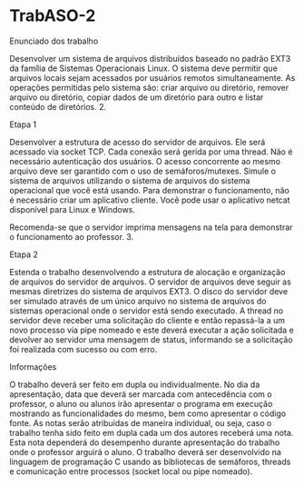 # TrabASO-2
Enunciado dos trabalho

Desenvolver um sistema de arquivos distribuídos baseado no padrão EXT3 da família de Sistemas Operacionais Linux. O sistema deve permitir que arquivos locais sejam acessados por usuários remotos simultaneamente. As operações permitidas pelo sistema são: criar arquivo ou diretório, remover arquivo ou diretório, copiar dados de um diretório para outro e listar conteúdo de diretórios. 2.

Etapa 1

Desenvolver a estrutura de acesso do servidor de arquivos. Ele será acessado via socket TCP. Cada conexão será gerida por uma thread. Não é necessário autenticação dos usuários. O acesso concorrente ao mesmo arquivo deve ser garantido com o uso de semáforos/mutexes. Simule o sistema de arquivos utilizando o sistema de arquivos do sistema operacional que você está usando. Para demonstrar o funcionamento, não é necessário criar um aplicativo cliente. Você pode usar o aplicativo netcat disponível para Linux e Windows.

Recomenda-se que o servidor imprima mensagens na tela para demonstrar o funcionamento ao professor. 3.

Etapa 2

Estenda o trabalho desenvolvendo a estrutura de alocação e organização de arquivos do servidor de arquivos. O servidor de arquivos deve seguir as mesmas diretrizes do sistema de arquivos EXT3. O disco do servidor deve ser simulado através de um único arquivo no sistema de arquivos do sistemas operacional onde o servidor está sendo executado. A thread no servidor deve receber uma solicitação do cliente e então repassá-la a um novo processo via pipe nomeado e este deverá executar a ação solicitada e devolver ao servidor uma mensagem de status, informando se a solicitação foi realizada com sucesso ou com erro.

Informações

O trabalho deverá ser feito em dupla ou individualmente. No dia da apresentação, data que deverá ser marcada com antecedência com o professor, o aluno ou alunos irão apresentar o programa em execução mostrando as funcionalidades do mesmo, bem como apresentar o código fonte. As notas serão atribuídas de maneira individual, ou seja, caso o trabalho tenha sido feito em dupla cada um dos autores receberá uma nota. Esta nota dependerá do desempenho durante apresentação do trabalho onde o professor arguirá o aluno. O trabalho deverá ser desenvolvido na linguagem de programação C usando as bibliotecas de semáforos, threads e comunicação entre processos (socket local ou pipe nomeado). 
